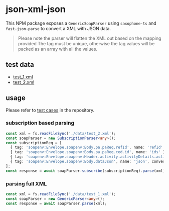 # json-xml-json

This NPM package exposes a `GenericSoapParser` using `saxophone-ts` and `fast-json-parse` to convert a XML with JSON data.

> Please note the parser will flatten the XML out based on the mapping provided
> The tag must be unique, otherwise the tag values will be packed as an array with all the values.

## test data

- [test_1.xml](https://github.com/agrawald/json-xml-json/blob/master/data/test_1.xml)
- [test_2.xml](https://github.com/agrawald/json-xml-json/blob/master/data/test_2.xml)

## usage

Please refer to [test cases](https://github.com/agrawald/json-xml-json/blob/master/src/index.test.ts) in the repository.

### subscription based parsing

```typescript
const xml = fs.readFileSync('./data/test_2.xml');
const soapParser = new SubscriptionParser<any>();
const subscriptionReq = [
  { tag: 'soapenv:Envelope.soapenv:Body.pa.paReq.refId', name: 'refId' },
  { tag: 'soapenv:Envelope.soapenv:Body.pa.paReq.ced.id', name: 'ids' },
  { tag: 'soapenv:Envelope.soapenv:Header.activity.activityDetails.activityId', name: 'actId' },
  { tag: 'soapenv:Envelope.soapenv:Body.dataJson', name: 'json', converter: dataJsonConverter },
];
const response = await soapParser.subscribe(subscriptionReq).parse(xml);
```

### parsing full XML

```typescript
const xml = fs.readFileSync('./data/test_1.xml');
const soapParser = new GenericParser<any>();
const response = await soapParser.parse(xml);
```
